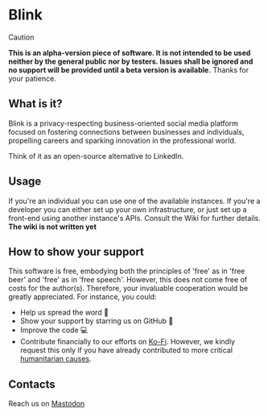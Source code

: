 # Blink

> [!CAUTION]
> **This is an alpha-version piece of software. It is not intended to be used neither by the general public nor by testers. Issues shall be ignored and no support will be provided until a beta version is available.** Thanks for your patience.

## What is it?
Blink is a privacy-respecting business-oriented social media platform focused on fostering connections between businesses and individuals, propelling careers and sparking innovation in the professional world.

Think of it as an open-source alternative to LinkedIn.

## Usage
If you're an individual you can use one of the available instances.
If you're a developer you can either set up your own infrastructure, or just set up a front-end using another instance's APIs. Consult the Wiki for further details. **The wiki is not written yet**

## How to show your support
This software is free, embodying both the principles of 'free' as in 'free beer' and 'free' as in 'free speech'. However, this does not come free of costs for the author(s). Therefore, your invaluable cooperation would be greatly appreciated. For instance, you could:
* Help us spread the word 📢
* Show your support by starring us on GitHub 🌟
* Improve the code 💻
* Contribute financially to our efforts on [Ko-Fi](https://www.ko-fi.com/xfarrow). However, we kindly request this only if you have already contributed to more critical [humanitarian causes](https://donare.info/en/welcome).

## Contacts
Reach us on <a rel="me" href="https://mastodon.social/@blinknetwork">Mastodon</a>
